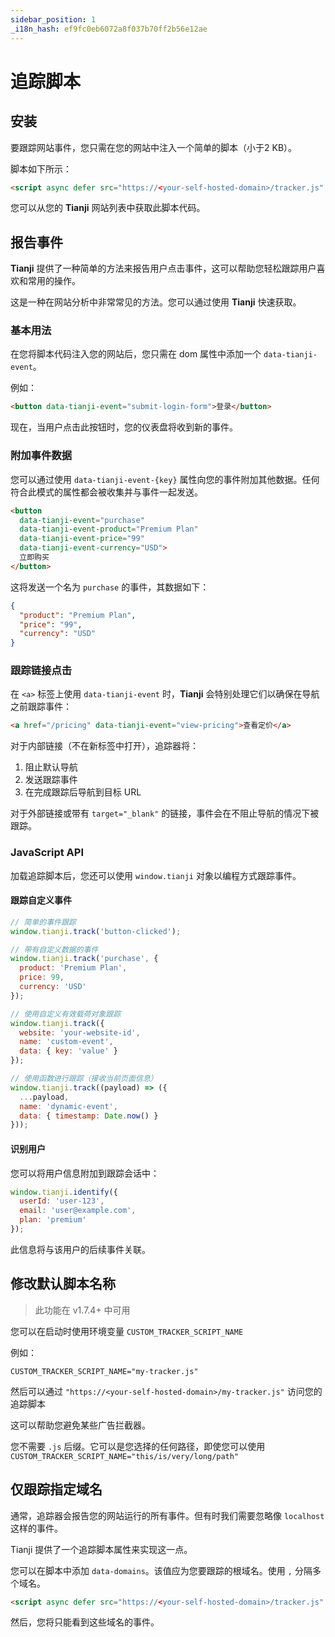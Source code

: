 ```yaml
---
sidebar_position: 1
_i18n_hash: ef9fc0eb6072a8f037b70ff2b56e12ae
---
```

# 追踪脚本

## 安装

要跟踪网站事件，您只需在您的网站中注入一个简单的脚本（小于2 KB）。

脚本如下所示：

```html
<script async defer src="https://<your-self-hosted-domain>/tracker.js" data-website-id="xxxxxxxxxxxxx"></script>
```

您可以从您的 **Tianji** 网站列表中获取此脚本代码。

## 报告事件

**Tianji** 提供了一种简单的方法来报告用户点击事件，这可以帮助您轻松跟踪用户喜欢和常用的操作。

这是一种在网站分析中非常常见的方法。您可以通过使用 **Tianji** 快速获取。

### 基本用法

在您将脚本代码注入您的网站后，您只需在 dom 属性中添加一个 `data-tianji-event`。

例如：

```html
<button data-tianji-event="submit-login-form">登录</button>
```

现在，当用户点击此按钮时，您的仪表盘将收到新的事件。

### 附加事件数据

您可以通过使用 `data-tianji-event-{key}` 属性向您的事件附加其他数据。任何符合此模式的属性都会被收集并与事件一起发送。

```html
<button 
  data-tianji-event="purchase" 
  data-tianji-event-product="Premium Plan"
  data-tianji-event-price="99"
  data-tianji-event-currency="USD">
  立即购买
</button>
```

这将发送一个名为 `purchase` 的事件，其数据如下：
```json
{
  "product": "Premium Plan",
  "price": "99",
  "currency": "USD"
}
```

### 跟踪链接点击

在 `<a>` 标签上使用 `data-tianji-event` 时，**Tianji** 会特别处理它们以确保在导航之前跟踪事件：

```html
<a href="/pricing" data-tianji-event="view-pricing">查看定价</a>
```

对于内部链接（不在新标签中打开），追踪器将：
1. 阻止默认导航
2. 发送跟踪事件
3. 在完成跟踪后导航到目标 URL

对于外部链接或带有 `target="_blank"` 的链接，事件会在不阻止导航的情况下被跟踪。

### JavaScript API

加载追踪脚本后，您还可以使用 `window.tianji` 对象以编程方式跟踪事件。

#### 跟踪自定义事件

```javascript
// 简单的事件跟踪
window.tianji.track('button-clicked');

// 带有自定义数据的事件
window.tianji.track('purchase', {
  product: 'Premium Plan',
  price: 99,
  currency: 'USD'
});

// 使用自定义有效载荷对象跟踪
window.tianji.track({
  website: 'your-website-id',
  name: 'custom-event',
  data: { key: 'value' }
});

// 使用函数进行跟踪（接收当前页面信息）
window.tianji.track((payload) => ({
  ...payload,
  name: 'dynamic-event',
  data: { timestamp: Date.now() }
}));
```

#### 识别用户

您可以将用户信息附加到跟踪会话中：

```javascript
window.tianji.identify({
  userId: 'user-123',
  email: 'user@example.com',
  plan: 'premium'
});
```

此信息将与该用户的后续事件关联。

## 修改默认脚本名称

> 此功能在 v1.7.4+ 中可用

您可以在启动时使用环境变量 `CUSTOM_TRACKER_SCRIPT_NAME`

例如：
```
CUSTOM_TRACKER_SCRIPT_NAME="my-tracker.js"
```

然后可以通过 `"https://<your-self-hosted-domain>/my-tracker.js"` 访问您的追踪脚本

这可以帮助您避免某些广告拦截器。

您不需要 `.js` 后缀。它可以是您选择的任何路径，即使您可以使用 `CUSTOM_TRACKER_SCRIPT_NAME="this/is/very/long/path"`

## 仅跟踪指定域名

通常，追踪器会报告您的网站运行的所有事件。但有时我们需要忽略像 `localhost` 这样的事件。

Tianji 提供了一个追踪脚本属性来实现这一点。

您可以在脚本中添加 `data-domains`。该值应为您要跟踪的根域名。使用 `,` 分隔多个域名。

```html
<script async defer src="https://<your-self-hosted-domain>/tracker.js" data-website-id="xxxxxxxxxxxxx" data-domains="website.com,www.website.com"></script>
```

然后，您将只能看到这些域名的事件。
